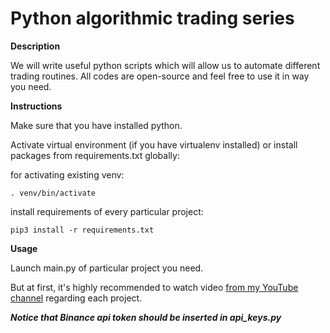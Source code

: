 # Python algorithmic trading series

**Description**

We will write useful python scripts which will allow us to automate different trading routines.
All codes are open-source and feel free to use it in way you need.

**Instructions**

Make sure that you have installed python.

Activate virtual environment (if you have virtualenv installed)
or install packages from requirements.txt globally:

  for activating existing venv:
  ```
  . venv/bin/activate
  ```

  install requirements of every particular project:
  ```
  pip3 install -r requirements.txt
  ```

**Usage**

Launch main.py of particular project you need.

But at first, it's highly recommended to watch video <a href="https://youtube.com/playlist?list=PLCvMW7P3jsXrn_5shuiE_VPzb9Zx5jYZG" target="_blank">from my YouTube channel</a> regarding each project.


***Notice that Binance api token should be inserted in api_keys.py***